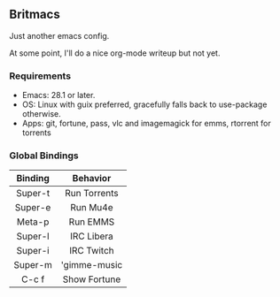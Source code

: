 ## Britmacs

Just another emacs config.

At some point, I'll do a nice org-mode writeup but not yet.

### Requirements

* Emacs: 28.1 or later.
* OS: Linux with guix preferred, gracefully falls back to use-package otherwise.
* Apps: git, fortune, pass, vlc and imagemagick for emms, rtorrent for torrents

### Global Bindings

| Binding |   Behavior   |
|:-------:|:------------:|
| Super-t | Run Torrents |
| Super-e | Run  Mu4e    |
| Meta-p  | Run  EMMS    |
| Super-l | IRC Libera   |
| Super-i | IRC Twitch   |
| Super-m | 'gimme-music |
| C-c f   | Show Fortune |
